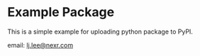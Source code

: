 # Example Package 
This is a simple example for uploading python package to PyPI.

email: lj.lee@nexr.com